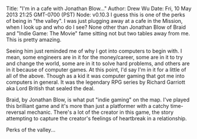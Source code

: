 Title: "I'm in a cafe with Jonathan Blow..."
Author: Drew Wu
Date: Fri, 10 May 2013 21:25 GMT-0700 (PST)
Node: v0.10.3
I guess this is one of the perks of being in "the valley". I was just plugging away at a cafe in the Mission, when I look up and who do I see? None other than Jonathan Blow of Braid and "Indie Game: The Movie" fame sitting not but two tables away from me. This is pretty amazing.

Seeing him just reminded me of why I got into computers to begin with. I mean, some engineers are in it for the money/career, some are in it to try and change the world, some are in it to solve hard problems, and others are in it because of computer games. At this point, I'd say I'm in it for a little of all of the above. Though as a kid it was computer gaming that got me into computers in general. It was the legendary RPG series by Richard Garriott aka Lord British that sealed the deal.

Braid, by Jonathan Blow, is what put "indie gaming" on the map. I've played this brilliant game and it's more than just a platformer with a catchy time-reversal mechanic. There's a lot of the creator in this game, the story attempting to capture the creator's feelings of heartbreak in a relationship.

Perks of the valley...

